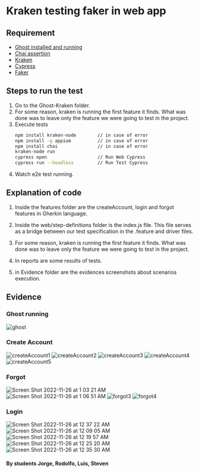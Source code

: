 ﻿# Kraken testing faker in web app

## Requirement

*  [Ghost installed and running](https://ghost.org/docs/install/local/)
*  [Chai assertion](https://www.chaijs.com/guide/installation/)
*  [Kraken](https://thesoftwaredesignlab.github.io/Kraken/)
*  [Cypress](https://www.cypress.io/)
*  [Faker](https://fakerjs.dev/api/)
  

## Steps to run the test

1. Go to the Ghost-Kraken folder.
2. For some reason, kraken is running the first feature it finds. What was done was to leave only the feature we were going to test in the project.
3. Execute tests
    ```sh        
    npm install kraken-node        // in case of error
    npm install -g appium          // in case of error
    npm install chai               // in case of error
    kraken-node run
    cypress open                   // Run Web Cypress
    cypress run --headless         // Run Test Cypress
    ```
4. Watch e2e test running.

## Explanation of code

1. Inside the features folder are the createAccount, login and forgot features in Gherkin language.

2. Inside the web/step-definitions folder is the index.js file. This file serves as a bridge between our test specification in the .feature and driver files.

3. For some reason, kraken is running the first feature it finds. What was done was to leave only the feature we were going to test in the project.

5. In reports are some results of tests.

6. in Evidence folder are the evidences screenshots about scenarios execution.

## Evidence

### Ghost running
![ghost](evidence/ghost.PNG) 

### Create Account
![createAccount1](evidence/createAccount_scenario1.PNG) 
![createAccount2](evidence/createAccount_scenario2.PNG) 
![createAccount3](evidence/createAccount_scenario3.PNG) 
![createAccount4](evidence/createAccount_scenario4.PNG) 
![createAccount5](evidence/createAccount_scenario5.PNG) 

### Forgot
![Screen Shot 2022-11-26 at 1 03 21 AM](https://user-images.githubusercontent.com/83414986/204076466-7eef5129-102e-4171-a3c9-71e6a43838f9.png)
![Screen Shot 2022-11-26 at 1 06 51 AM](https://user-images.githubusercontent.com/83414986/204076448-75d91e46-f9ab-44fd-bcfb-c2263c11a3eb.png)
![forgot3](evidence/forgot_scenario4.PNG) 
![forgot4](evidence/forgot_scenario5.PNG) 

### Login
![Screen Shot 2022-11-26 at 12 37 22 AM](https://user-images.githubusercontent.com/83414986/204076503-1a5a89e5-4fa7-489e-98c8-dcd5ec45acef.png)
![Screen Shot 2022-11-26 at 12 09 05 AM](https://user-images.githubusercontent.com/83414986/204076521-e5f98d10-0034-46c9-a6a6-1fa2f44c4a59.png)
![Screen Shot 2022-11-26 at 12 19 57 AM](https://user-images.githubusercontent.com/83414986/204076589-41382276-82d6-4352-a124-8fc117009161.png)
![Screen Shot 2022-11-26 at 12 25 20 AM](https://user-images.githubusercontent.com/83414986/204076524-c907ed2b-6909-4328-a18d-f93f23392b51.png)
![Screen Shot 2022-11-26 at 12 35 30 AM](https://user-images.githubusercontent.com/83414986/204076534-173b505f-20d9-4b17-86db-ee43f666b58c.png)


#### By students Jorge, Rodolfo, Luis, Steven
